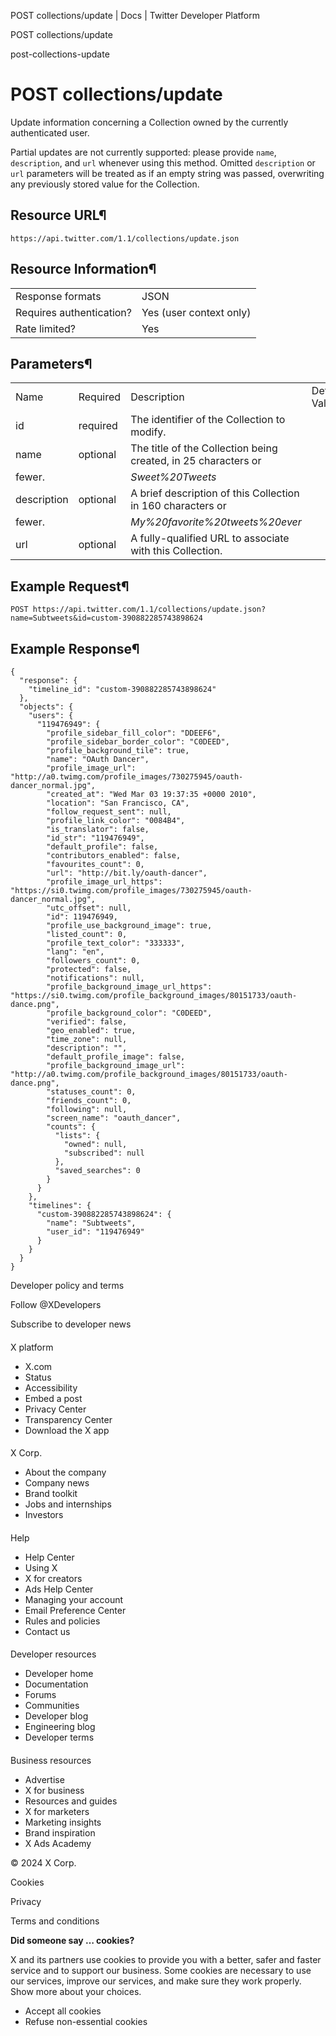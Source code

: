 



POST collections/update | Docs | Twitter Developer Platform 





































































































POST collections/update



post-collections-update

POST collections/update
=======================




Update information concerning a Collection owned by the currently
authenticated user.


Partial updates are not currently supported: please provide
`name`, `description`, and `url`
whenever using this method. Omitted `description` or
`url` parameters will be treated as if an empty string was
passed, overwriting any previously stored value for the Collection.


Resource URL¶
-------------


`https://api.twitter.com/1.1/collections/update.json`


Resource Information¶
---------------------




|  |  |
| --- | --- |
| Response formats | JSON |
| Requires authentication? | Yes (user context only) |
| Rate limited? | Yes |


Parameters¶
-----------




|  |  |  |  |  |
| --- | --- | --- | --- | --- |
| Name | Required | Description | Default Value | Example |
| id | required | The identifier of the Collection to modify. |  | *custom-388061495298244609* |
| name | optional | The title of the Collection being created, in 25 characters or
fewer. |  | *Sweet%20Tweets* |
| description | optional | A brief description of this Collection in 160 characters or
fewer. |  | *My%20favorite%20tweets%20ever* |
| url | optional | A fully-qualified URL to associate with this Collection. |  | `https%3A%2F%2Fexample.com%2F` |


Example Request¶
----------------


`POST https://api.twitter.com/1.1/collections/update.json?name=Subtweets&id=custom-390882285743898624`


Example Response¶
-----------------



```
{
  "response": {
    "timeline_id": "custom-390882285743898624"
  },
  "objects": {
    "users": {
      "119476949": {
        "profile_sidebar_fill_color": "DDEEF6",
        "profile_sidebar_border_color": "C0DEED",
        "profile_background_tile": true,
        "name": "OAuth Dancer",
        "profile_image_url": "http://a0.twimg.com/profile_images/730275945/oauth-dancer_normal.jpg",
        "created_at": "Wed Mar 03 19:37:35 +0000 2010",
        "location": "San Francisco, CA",
        "follow_request_sent": null,
        "profile_link_color": "0084B4",
        "is_translator": false,
        "id_str": "119476949",
        "default_profile": false,
        "contributors_enabled": false,
        "favourites_count": 0,
        "url": "http://bit.ly/oauth-dancer",
        "profile_image_url_https": "https://si0.twimg.com/profile_images/730275945/oauth-dancer_normal.jpg",
        "utc_offset": null,
        "id": 119476949,
        "profile_use_background_image": true,
        "listed_count": 0,
        "profile_text_color": "333333",
        "lang": "en",
        "followers_count": 0,
        "protected": false,
        "notifications": null,
        "profile_background_image_url_https": "https://si0.twimg.com/profile_background_images/80151733/oauth-dance.png",
        "profile_background_color": "C0DEED",
        "verified": false,
        "geo_enabled": true,
        "time_zone": null,
        "description": "",
        "default_profile_image": false,
        "profile_background_image_url": "http://a0.twimg.com/profile_background_images/80151733/oauth-dance.png",
        "statuses_count": 0,
        "friends_count": 0,
        "following": null,
        "screen_name": "oauth_dancer",
        "counts": {
          "lists": {
            "owned": null,
            "subscribed": null
          },
          "saved_searches": 0
        }
      }
    },
    "timelines": {
      "custom-390882285743898624": {
        "name": "Subtweets",
        "user_id": "119476949"
      }
    }
  }
}
```


















Developer policy and terms


Follow @XDevelopers


Subscribe to developer news












#### 
 X platform


* X.com
* Status
* Accessibility
* Embed a post
* Privacy Center
* Transparency Center
* Download the X app




#### 
 X Corp.


* About the company
* Company news
* Brand toolkit
* Jobs and internships
* Investors




#### 
 Help


* Help Center
* Using X
* X for creators
* Ads Help Center
* Managing your account
* Email Preference Center
* Rules and policies
* Contact us




#### 
 Developer resources


* Developer home
* Documentation
* Forums
* Communities
* Developer blog
* Engineering blog
* Developer terms




#### 
 Business resources


* Advertise
* X for business
* Resources and guides
* X for marketers
* Marketing insights
* Brand inspiration
* X Ads Academy









 © 2024 X Corp.
 


Cookies


Privacy


Terms and conditions






















**Did someone say … cookies?**  
  


 X and its partners use cookies to provide you with a better, safer and
 faster service and to support our business. Some cookies are necessary to use
 our services, improve our services, and make sure they work properly.
 Show more about your choices.


 




* Accept all cookies
* Refuse non-essential cookies















